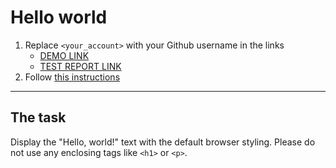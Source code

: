 # Hello world
1. Replace `<your_account>` with your Github username in the links
    - [DEMO LINK](https://IvanGrekov.github.io/layout_hello-world/) <br>
    - [TEST REPORT LINK](https://IvanGrekov.github.io/layout_hello-world/report/html_report/)
2. Follow [this instructions](https://mate-academy.github.io/layout_task-guideline/)
___

## The task 
Display the "Hello, world!" text with the default browser styling. Please do not 
use any enclosing tags like `<h1>` or `<p>`.

